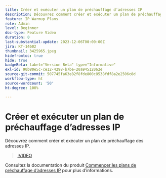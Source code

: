 ```yaml
---
title: Créer et exécuter un plan de préchauffage d’adresses IP
description: Découvrez comment créer et exécuter un plan de préchauffage des adresses IP.
feature: IP Warmup Plans
role: Admin
level: Beginner
doc-type: Feature Video
duration: 0
last-substantial-update: 2023-12-06T00:00:00Z
jira: KT-14602
thumbnail: 3425965.jpeg
hidefromtoc: true
hide: true
badgeBeta: label="Version Beta" type="Informative"
exl-id: 90b80e5c-ce12-4298-b7be-20a94512062e
source-git-commit: 507745fa63e82f8fde800c8538fdf8a2e2506c8d
workflow-type: ht
source-wordcount: '50'
ht-degree: 100%

---
```


# Créer et exécuter un plan de préchauffage d’adresses IP

Découvrez comment créer et exécuter un plan de préchauffage des adresses IP.

>[!VIDEO](https://video.tv.adobe.com/v/3425965/?learn=on)

Consultez la documentation du produit [Commencer les plans de préchauffage d’adresses IP](https://experienceleague.adobe.com/docs/journey-optimizer/using/configuration/implement-ip-warmup-plan/ip-warmup-gs.html?lang=fr) pour plus d’informations.
